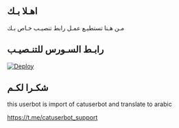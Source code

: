 ## اهـلا بـك
مـن هـنا تستطيـع عمـل رابط تنصيـب خـاص بـك

## رابـط السـورس للتنـصيـب

[![Deploy](https://www.herokucdn.com/deploy/button.svg)](https://heroku.com/deploy?template=https://github.com/salar26/jmthon)

## شكـرا لكـم 


this userbot is import of catuserbot and translate to arabic

https://t.me/catuserbot_support
